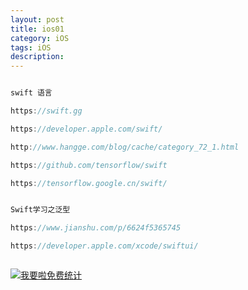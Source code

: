 ```yaml
---
layout: post
title: ios01
category: iOS
tags: iOS
description:
---
```



```javascript

swift 语言 

https://swift.gg

https://developer.apple.com/swift/

http://www.hangge.com/blog/cache/category_72_1.html

https://github.com/tensorflow/swift

https://tensorflow.google.cn/swift/


Swift学习之泛型

https://www.jianshu.com/p/6624f5365745

https://developer.apple.com/xcode/swiftui/



```



<script language="javascript" type="text/javascript" src="//js.users.51.la/19176892.js"></script>
<noscript><a href="//www.51.la/?19176892" target="_blank"><img alt="&#x6211;&#x8981;&#x5566;&#x514D;&#x8D39;&#x7EDF;&#x8BA1;" src="//img.users.51.la/19176892.asp" style="border:none" /></a></noscript>


